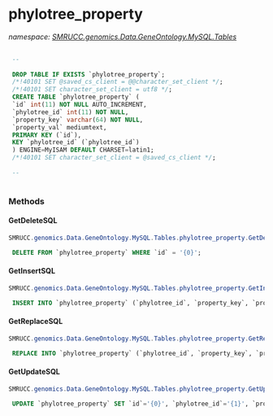 ﻿# phylotree_property
_namespace: [SMRUCC.genomics.Data.GeneOntology.MySQL.Tables](./index.md)_

```SQL
 
 --
 
 DROP TABLE IF EXISTS `phylotree_property`;
 /*!40101 SET @saved_cs_client = @@character_set_client */;
 /*!40101 SET character_set_client = utf8 */;
 CREATE TABLE `phylotree_property` (
 `id` int(11) NOT NULL AUTO_INCREMENT,
 `phylotree_id` int(11) NOT NULL,
 `property_key` varchar(64) NOT NULL,
 `property_val` mediumtext,
 PRIMARY KEY (`id`),
 KEY `phylotree_id` (`phylotree_id`)
 ) ENGINE=MyISAM DEFAULT CHARSET=latin1;
 /*!40101 SET character_set_client = @saved_cs_client */;
 
 --
 
 ```



### Methods

#### GetDeleteSQL
```csharp
SMRUCC.genomics.Data.GeneOntology.MySQL.Tables.phylotree_property.GetDeleteSQL
```
```SQL
 DELETE FROM `phylotree_property` WHERE `id` = '{0}';
 ```

#### GetInsertSQL
```csharp
SMRUCC.genomics.Data.GeneOntology.MySQL.Tables.phylotree_property.GetInsertSQL
```
```SQL
 INSERT INTO `phylotree_property` (`phylotree_id`, `property_key`, `property_val`) VALUES ('{0}', '{1}', '{2}');
 ```

#### GetReplaceSQL
```csharp
SMRUCC.genomics.Data.GeneOntology.MySQL.Tables.phylotree_property.GetReplaceSQL
```
```SQL
 REPLACE INTO `phylotree_property` (`phylotree_id`, `property_key`, `property_val`) VALUES ('{0}', '{1}', '{2}');
 ```

#### GetUpdateSQL
```csharp
SMRUCC.genomics.Data.GeneOntology.MySQL.Tables.phylotree_property.GetUpdateSQL
```
```SQL
 UPDATE `phylotree_property` SET `id`='{0}', `phylotree_id`='{1}', `property_key`='{2}', `property_val`='{3}' WHERE `id` = '{4}';
 ```


